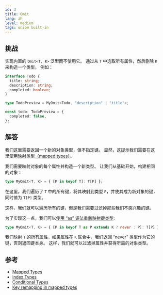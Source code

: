 ```yaml
---
id: 3
title: Omit
lang: zh
level: medium
tags: union built-in
---
```


## 挑战

实现内置的 `Omit<T, K>` 泛型而不使用它。
通过从 `T` 中选取所有属性，然后删除 `K` 来构造一个类型。
例如：

```ts
interface Todo {
  title: string;
  description: string;
  completed: boolean;
}

type TodoPreview = MyOmit<Todo, "description" | "title">;

const todo: TodoPreview = {
  completed: false,
};
```

## 解答

我们这里需要返回一个新的对象类型，但不指定键。
显然，这提示我们需要在这里使用[映射类型（mapped types）](https://www.typescriptlang.org/docs/handbook/2/mapped-types.html)。

我们需要映射对象的每个属性并构造一个新类型。
让我们从基础开始，构建相同的对象：

```ts
type MyOmit<T, K> = { [P in keyof T]: T[P] };
```

在这里，我们遍历了 `T` 中的所有键，将其映射到类型 `P`，并使其成为新对象的键，同时值为 `T[P]` 类型。

这样，我们就可以遍历所有的键，但是我们需要过滤掉那些我们不感兴趣的键。

为了实现这一点，我们可以[使用 “as” 语法重新映射键类型](https://www.typescriptlang.org/docs/handbook/release-notes/typescript-4-1.html#key-remapping-in-mapped-types):

```ts
type MyOmit<T, K> = { [P in keyof T as P extends K ? never : P]: T[P] };
```

我们映射 `T` 的所有属性，如果属性在 `K` 联合中，我们返回 “never” 类型作为它的键，否则返回键本身。
这样，我们就可以过滤掉属性并获得所需的对象类型。

## 参考

- [Mapped Types](https://www.typescriptlang.org/docs/handbook/2/mapped-types.html)
- [Index Types](https://www.typescriptlang.org/docs/handbook/2/indexed-access-types.html)
- [Conditional Types](https://www.typescriptlang.org/docs/handbook/2/conditional-types.html)
- [Key remapping in mapped types](https://www.typescriptlang.org/docs/handbook/release-notes/typescript-4-1.html#key-remapping-in-mapped-types)
